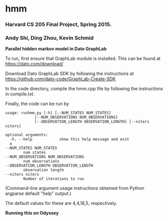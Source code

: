 # hmm
### Harvard CS 205 Final Project, Spring 2015. 
### Andy Shi, Ding Zhou, Kevin Schmid

**Parallel hidden markov model in Dato GraphLab**

To run, first ensure that GraphLab module is installed. This can be found at https://dato.com/download/

Download Dato GraphLab SDK by following the instructions at https://github.com/dato-code/GraphLab-Create-SDK

In the code directory, compile the hmm.cpp file by following the instructions in compile.txt.

Finally, the code can be run by 

	usage: runhmm.py [-h] [--NUM_STATES NUM_STATES]
                 [--NUM_OBSERVATIONS NUM_OBSERVATIONS]
                 [--OBSERVATION_LENGTH OBSERVATION_LENGTH] [--niters niters]

	optional arguments:
	  -h, --help            show this help message and exit
  	  o
	--NUM_STATES NUM_STATES
			num states
  	--NUM_OBSERVATIONS NUM_OBSERVATIONS
			num observations
	--OBSERVATION_LENGTH OBSERVATION_LENGTH
			observation length
	--niters niters
			Number of iterations to run

(Command-line argument usage instructions obtained from Python argparse default "help" output.)
  
The default values for these are 4,4,16,5, respectively. 

**Running this on Odyssey**





